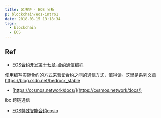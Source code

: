 ```yaml
---
title: 区块链 - EOS 分析
p: blockchain/eos-intro1
date: 2018-08-15 13:18:34
tags:
  - blockchain
  - EOS
---
```


## Ref

- [EOS合约开发第十七章-合约通信编程](https://blog.csdn.net/bedrock_stable/article/details/80327817)

使用编写实际合约的方式来验证合约之间的通信方式，值得读。这里是系列文章 https://blog.csdn.net/bedrock_stable 

- [https://cosmos.network/docs/](https://cosmos.network/docs/)

ibc 跨链通信

- [EOS特殊智能合约eosio](https://blog.csdn.net/ITleaks/article/details/80465715)

